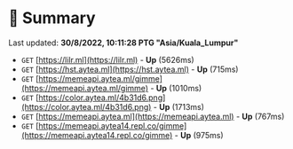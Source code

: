 # 📖 Summary
Last updated: **30/8/2022, 10:11:28 PTG "Asia/Kuala_Lumpur"**

- `GET` [https://lilr.ml](https://lilr.ml) - **Up** (5626ms)
- `GET` [https://hst.aytea.ml](https://hst.aytea.ml) - **Up** (715ms)
- `GET` [https://memeapi.aytea.ml/gimme](https://memeapi.aytea.ml/gimme) - **Up** (1010ms)
- `GET` [https://color.aytea.ml/4b31d6.png](https://color.aytea.ml/4b31d6.png) - **Up** (1713ms)
- `GET` [https://memeapi.aytea.ml](https://memeapi.aytea.ml) - **Up** (767ms)
- `GET` [https://memeapi.aytea14.repl.co/gimme](https://memeapi.aytea14.repl.co/gimme) - **Up** (975ms)
